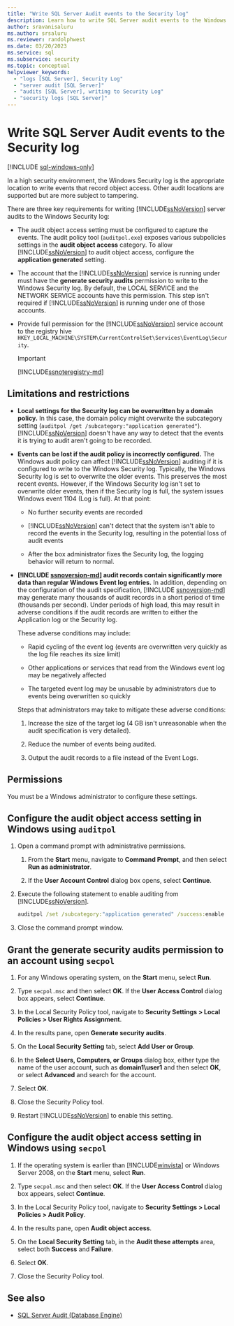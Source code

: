 ```yaml
---
title: "Write SQL Server Audit events to the Security log"
description: Learn how to write SQL Server audit events to the Windows Security log. Find out about the limitations and restrictions to using that log.
author: sravanisaluru
ms.author: srsaluru
ms.reviewer: randolphwest
ms.date: 03/20/2023
ms.service: sql
ms.subservice: security
ms.topic: conceptual
helpviewer_keywords:
  - "logs [SQL Server], Security Log"
  - "server audit [SQL Server]"
  - "audits [SQL Server], writing to Security Log"
  - "security logs [SQL Server]"
---
```

# Write SQL Server Audit events to the Security log

[!INCLUDE [sql-windows-only](../../../includes/applies-to-version/sql-windows-only.md)]

In a high security environment, the Windows Security log is the appropriate location to write events that record object access. Other audit locations are supported but are more subject to tampering.

There are three key requirements for writing [!INCLUDE[ssNoVersion](../../../includes/ssnoversion-md.md)] server audits to the Windows Security log:

- The audit object access setting must be configured to capture the events. The audit policy tool (`auditpol.exe`) exposes various subpolicies settings in the **audit object access** category. To allow [!INCLUDE[ssNoVersion](../../../includes/ssnoversion-md.md)] to audit object access, configure the **application generated** setting.
- The account that the [!INCLUDE[ssNoVersion](../../../includes/ssnoversion-md.md)] service is running under must have the **generate security audits** permission to write to the Windows Security log. By default, the LOCAL SERVICE and the NETWORK SERVICE accounts have this permission. This step isn't required if [!INCLUDE[ssNoVersion](../../../includes/ssnoversion-md.md)] is running under one of those accounts.
- Provide full permission for the [!INCLUDE[ssNoVersion](../../../includes/ssnoversion-md.md)] service account to the registry hive `HKEY_LOCAL_MACHINE\SYSTEM\CurrentControlSet\Services\EventLog\Security`.

  > [!IMPORTANT]  
  > [!INCLUDE[ssnoteregistry-md](../../../includes/ssnoteregistry-md.md)]

## Limitations and restrictions

- **Local settings for the Security log can be overwritten by a domain policy.** In this case, the domain policy might overwrite the subcategory setting (`auditpol /get /subcategory:"application generated"`). [!INCLUDE[ssNoVersion](../../../includes/ssnoversion-md.md)] doesn't have any way to detect that the events it is trying to audit aren't going to be recorded.

- **Events can be lost if the audit policy is incorrectly configured.** The Windows audit policy can affect [!INCLUDE[ssNoVersion](../../../includes/ssnoversion-md.md)] auditing if it is configured to write to the Windows Security log. Typically, the Windows Security log is set to overwrite the older events. This preserves the most recent events. However, if the Windows Security log isn't set to overwrite older events, then if the Security log is full, the system issues Windows event 1104 (Log is full). At that point:

  - No further security events are recorded

  - [!INCLUDE[ssNoVersion](../../../includes/ssnoversion-md.md)] can't detect that the system isn't able to record the events in the Security log, resulting in the potential loss of audit events

  - After the box administrator fixes the Security log, the logging behavior will return to normal.

- **[!INCLUDE [ssnoversion-md](../../../includes/ssnoversion-md.md)] audit records contain significantly more data than regular Windows Event log entries.** In addition, depending on the configuration of the audit specification, [!INCLUDE [ssnoversion-md](../../../includes/ssnoversion-md.md)] may generate many thousands of audit records in a short period of time (thousands per second). Under periods of high load, this may result in adverse conditions if the audit records are written to either the Application log or the Security log.

  These adverse conditions may include:

  - Rapid cycling of the event log (events are overwritten very quickly as the log file reaches its size limit)

  - Other applications or services that read from the Windows event log may be negatively affected

  - The targeted event log may be unusable by administrators due to events being overwritten so quickly

  Steps that administrators may take to mitigate these adverse conditions:

  1. Increase the size of the target log (4 GB isn't unreasonable when the audit specification is very detailed).

  1. Reduce the number of events being audited.

  1. Output the audit records to a file instead of the Event Logs. 

## Permissions

You must be a Windows administrator to configure these settings.

## <a id="auditpolAccess"></a> Configure the audit object access setting in Windows using `auditpol`

1. Open a command prompt with administrative permissions.

   1. From the **Start** menu, navigate to **Command Prompt**, and then select **Run as administrator**.

   1. If the **User Account Control** dialog box opens, select **Continue**.

1. Execute the following statement to enable auditing from [!INCLUDE[ssNoVersion](../../../includes/ssnoversion-md.md)].

   ```cmd
   auditpol /set /subcategory:"application generated" /success:enable /failure:enable
   ```

1. Close the command prompt window.

## <a id="secpolAccess"></a> Grant the generate security audits permission to an account using `secpol`

1. For any Windows operating system, on the **Start** menu, select **Run**.

1. Type `secpol.msc` and then select **OK**. If the **User Access Control** dialog box appears, select **Continue**.

1. In the Local Security Policy tool, navigate to **Security Settings > Local Policies > User Rights Assignment**.

1. In the results pane, open **Generate security audits**.

1. On the **Local Security Setting** tab, select **Add User or Group**.

1. In the **Select Users, Computers, or Groups** dialog box, either type the name of the user account, such as **domain1\user1** and then select **OK**, or select **Advanced** and search for the account.

1. Select **OK**.

1. Close the Security Policy tool.

1. Restart [!INCLUDE[ssNoVersion](../../../includes/ssnoversion-md.md)] to enable this setting.

## <a id="secpolPermission"></a> Configure the audit object access setting in Windows using `secpol`

1. If the operating system is earlier than [!INCLUDE[winvista](../../../includes/winvista-md.md)] or Windows Server 2008, on the **Start** menu, select **Run**.

1. Type `secpol.msc` and then select **OK**. If the **User Access Control** dialog box appears, select **Continue**.

1. In the Local Security Policy tool, navigate to **Security Settings > Local Policies > Audit Policy**.

1. In the results pane, open **Audit object access**.

1. On the **Local Security Setting** tab, in the **Audit these attempts** area, select both **Success** and **Failure**.

1. Select **OK**.

1. Close the Security Policy tool.

## See also

- [SQL Server Audit (Database Engine)](../../../relational-databases/security/auditing/sql-server-audit-database-engine.md)
